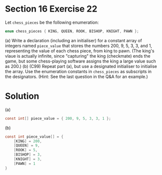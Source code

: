 # Section 16 Exercise 22

Let `chess_pieces` be the following enumeration:

```c
enum chess_pieces { KING, QUEEN, ROOK, BISHOP, KNIGHT, PAWN };
```
(a) Write a declaration (including an initialiser) for a constant array of integers named `piece_value` that stores the numbers 200, 9, 5, 3, 3, and 1, representing the value of each chess piece, from king to pawn. (The king's vlaue is actually infinite, since "capturing" the king (checkmate) ends the game, but some chess-playing software assigns the king a large value such as 200.)
(b) (C99) Repeat part (a), but use a designated initialiser to initialise the array. Use the enumeration constants in `chess_pieces` as subscripts in the designators. (Hint: See the last question in the Q&A for an example.)


# Solution

(a)
```c
const int[] piece_value = { 200, 9, 5, 3, 3, 1 };
```
(b)
```c
const int piece_value[] = {
    [KING] = 200,
    [QUEEN] = 9,
    [ROOK] = 5,
    [BISHOP] = 3,
    [KNIGHT] = 3,
    [PAWN] = 1
}
```

